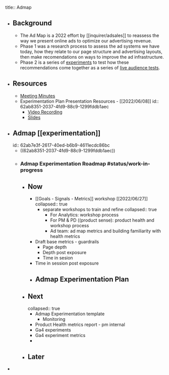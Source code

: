 title:: Admap

- ## Background
	- The Ad Map is a 2022 effort by [[inquirer/adsales]] to reassess the way we present online ads to optimize our advertising revenue.
	- Phase 1 was a research process to assess the ad systems we have today, how they relate to our page structure and advertising layouts, then make recomendations on ways to improve the ad infrastructure.
	- Phase 2 is a series of [experiments](((62ab7e3f-2617-40ed-b6b9-4611ecdc86bc))) to test how these recommendations come together as a series of [live audience tests]([[experimentation]]).
- ## Resources
	- [Meeting Minutes](https://docs.google.com/document/d/16cY0x-6n8Vi1UgO-2M2H2diVFVppRjgogOUS3Z8recg/edit#)
	- Experimentation Plan Presentation Resources - [[2022/06/08]]
	  id:: 62ab8351-2037-4fd9-88c9-1299fddb1aec
		- [Video Recording](https://drive.google.com/file/d/1nineNuGGEfYbXbeY5KuRiG0sUQV62IzX/view?usp=sharing)
		- [Slides](https://docs.google.com/presentation/d/1ZkRdx7eVHqc4Q_khxobEBOhZ1fBqzDKW--SVXncAKnI/edit?usp=sharing)
- ## Admap [[experimentation]]
  id:: 62ab7e3f-2617-40ed-b6b9-4611ecdc86bc
	- ((62ab8351-2037-4fd9-88c9-1299fddb1aec))
	- ### Admap Experimentation Roadmap #status/work-in-progress
		- ## Now
			- [[Goals - Signals - Metrics]] workshop [[2022/06/27]]
			  collapsed:: true
				- separate workshops to train and refine
				  collapsed:: true
					- For Analytics: workshop process
					- For PM & PD ((product sense): product health and workshop process
					- Ad team: ad map metrics and building familiarity with health metrics
			- Draft base metrics - guardrails
				- Page depth
				- Depth post exposure
				- Time in sesion
			- Time in session post exposure
			- Admap Experimentation Plan
				-
		- ## Next
		  collapsed:: true
			- Admap Experimentation template
				- Monitoring
			- Product Health metrics report - pm internal
			- Ga4 experiments
			- Ga4 experiment metrics
			-
		- ## Later
-